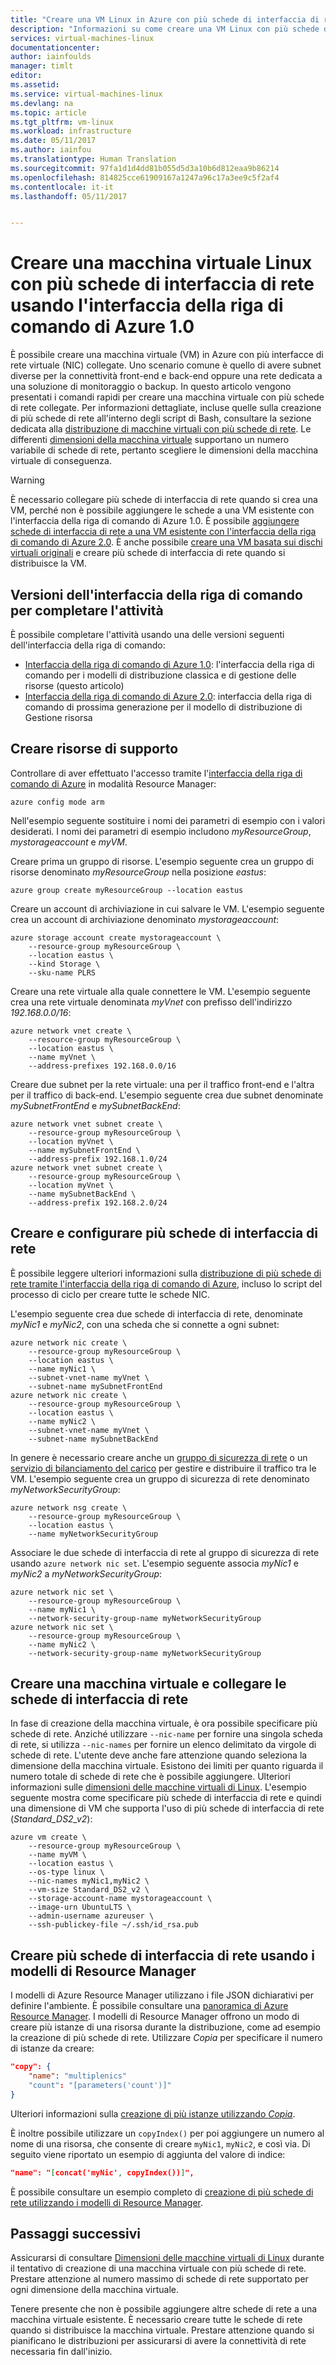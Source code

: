 ```yaml
---
title: "Creare una VM Linux in Azure con più schede di interfaccia di rete | Documentazione Microsoft"
description: "Informazioni su come creare una VM Linux con più schede di interfaccia di rete collegate utilizzando l&quot;interfaccia della riga di comando di Azure o i modelli di Resource Manager."
services: virtual-machines-linux
documentationcenter: 
author: iainfoulds
manager: timlt
editor: 
ms.assetid: 
ms.service: virtual-machines-linux
ms.devlang: na
ms.topic: article
ms.tgt_pltfrm: vm-linux
ms.workload: infrastructure
ms.date: 05/11/2017
ms.author: iainfou
ms.translationtype: Human Translation
ms.sourcegitcommit: 97fa1d1d4dd81b055d5d3a10b6d812eaa9b86214
ms.openlocfilehash: 814825cce61909167a1247a96c17a3ee9c5f2af4
ms.contentlocale: it-it
ms.lasthandoff: 05/11/2017


---
```

# <a name="create-a-linux-virtual-machine-with-multiple-nics-using-the-azure-cli-10"></a>Creare una macchina virtuale Linux con più schede di interfaccia di rete usando l'interfaccia della riga di comando di Azure 1.0
È possibile creare una macchina virtuale (VM) in Azure con più interfacce di rete virtuale (NIC) collegate. Uno scenario comune è quello di avere subnet diverse per la connettività front-end e back-end oppure una rete dedicata a una soluzione di monitoraggio o backup. In questo articolo vengono presentati i comandi rapidi per creare una macchina virtuale con più schede di rete collegate. Per informazioni dettagliate, incluse quelle sulla creazione di più schede di rete all'interno degli script di Bash, consultare la sezione dedicata alla [distribuzione di macchine virtuali con più schede di rete](../../virtual-network/virtual-network-deploy-multinic-arm-cli.md). Le differenti [dimensioni della macchina virtuale](sizes.md) supportano un numero variabile di schede di rete, pertanto scegliere le dimensioni della macchina virtuale di conseguenza.

> [!WARNING]
> È necessario collegare più schede di interfaccia di rete quando si crea una VM, perché non è possibile aggiungere le schede a una VM esistente con l'interfaccia della riga di comando di Azure 1.0. È possibile [aggiungere schede di interfaccia di rete a una VM esistente con l'interfaccia della riga di comando di Azure 2.0](multiple-nics.md). È anche possibile [creare una VM basata sui dischi virtuali originali](copy-vm.md) e creare più schede di interfaccia di rete quando si distribuisce la VM.


## <a name="cli-versions-to-complete-the-task"></a>Versioni dell'interfaccia della riga di comando per completare l'attività
È possibile completare l'attività usando una delle versioni seguenti dell'interfaccia della riga di comando:

- [Interfaccia della riga di comando di Azure 1.0](#create-supporting-resources): l'interfaccia della riga di comando per i modelli di distribuzione classica e di gestione delle risorse (questo articolo)
- [Interfaccia della riga di comando di Azure 2.0](multiple-nics.md): interfaccia della riga di comando di prossima generazione per il modello di distribuzione di Gestione risorsa


## <a name="create-supporting-resources"></a>Creare risorse di supporto
Controllare di aver effettuato l'accesso tramite l'[interfaccia della riga di comando di Azure](../../cli-install-nodejs.md) in modalità Resource Manager:

```azurecli
azure config mode arm
```

Nell'esempio seguente sostituire i nomi dei parametri di esempio con i valori desiderati. I nomi dei parametri di esempio includono *myResourceGroup*, *mystorageaccount* e *myVM*.

Creare prima un gruppo di risorse. L'esempio seguente crea un gruppo di risorse denominato *myResourceGroup* nella posizione *eastus*:

```azurecli
azure group create myResourceGroup --location eastus
```

Creare un account di archiviazione in cui salvare le VM. L'esempio seguente crea un account di archiviazione denominato *mystorageaccount*:

```azurecli
azure storage account create mystorageaccount \
    --resource-group myResourceGroup \
    --location eastus \
    --kind Storage \
    --sku-name PLRS
```

Creare una rete virtuale alla quale connettere le VM. L'esempio seguente crea una rete virtuale denominata *myVnet* con prefisso dell'indirizzo *192.168.0.0/16*:

```azurecli
azure network vnet create \
    --resource-group myResourceGroup \
    --location eastus \
    --name myVnet \
    --address-prefixes 192.168.0.0/16
```

Creare due subnet per la rete virtuale: una per il traffico front-end e l'altra per il traffico di back-end. L'esempio seguente crea due subnet denominate *mySubnetFrontEnd* e *mySubnetBackEnd*:

```azurecli
azure network vnet subnet create \
    --resource-group myResourceGroup \
    --location myVnet \
    --name mySubnetFrontEnd \
    --address-prefix 192.168.1.0/24
azure network vnet subnet create \
    --resource-group myResourceGroup \
    --location myVnet \
    --name mySubnetBackEnd \
    --address-prefix 192.168.2.0/24
```

## <a name="create-and-configure-multiple-nics"></a>Creare e configurare più schede di interfaccia di rete
È possibile leggere ulteriori informazioni sulla [distribuzione di più schede di rete tramite l'interfaccia della riga di comando di Azure](../../virtual-network/virtual-network-deploy-multinic-arm-cli.md), incluso lo script del processo di ciclo per creare tutte le schede NIC.

L'esempio seguente crea due schede di interfaccia di rete, denominate *myNic1* e *myNic2*, con una scheda che si connette a ogni subnet:

```azurecli
azure network nic create \
    --resource-group myResourceGroup \
    --location eastus \
    --name myNic1 \
    --subnet-vnet-name myVnet \
    --subnet-name mySubnetFrontEnd
azure network nic create \
    --resource-group myResourceGroup \
    --location eastus \
    --name myNic2 \
    --subnet-vnet-name myVnet \
    --subnet-name mySubnetBackEnd
```

In genere è necessario creare anche un [gruppo di sicurezza di rete](../../virtual-network/virtual-networks-nsg.md) o un [servizio di bilanciamento del carico](../../load-balancer/load-balancer-overview.md) per gestire e distribuire il traffico tra le VM. L'esempio seguente crea un gruppo di sicurezza di rete denominato *myNetworkSecurityGroup*:

```azurecli
azure network nsg create \
    --resource-group myResourceGroup \
    --location eastus \
    --name myNetworkSecurityGroup
```

Associare le due schede di interfaccia di rete al gruppo di sicurezza di rete usando `azure network nic set`. L'esempio seguente associa *myNic1* e *myNic2* a *myNetworkSecurityGroup*:

```azurecli
azure network nic set \
    --resource-group myResourceGroup \
    --name myNic1 \
    --network-security-group-name myNetworkSecurityGroup
azure network nic set \
    --resource-group myResourceGroup \
    --name myNic2 \
    --network-security-group-name myNetworkSecurityGroup
```

## <a name="create-a-vm-and-attach-the-nics"></a>Creare una macchina virtuale e collegare le schede di interfaccia di rete
In fase di creazione della macchina virtuale, è ora possibile specificare più schede di rete. Anziché utilizzare `--nic-name` per fornire una singola scheda di rete, si utilizza `--nic-names` per fornire un elenco delimitato da virgole di schede di rete. L'utente deve anche fare attenzione quando seleziona la dimensione della macchina virtuale. Esistono dei limiti per quanto riguarda il numero totale di schede di rete che è possibile aggiungere. Ulteriori informazioni sulle [dimensioni delle macchine virtuali di Linux](sizes.md). L'esempio seguente mostra come specificare più schede di interfaccia di rete e quindi una dimensione di VM che supporta l'uso di più schede di interfaccia di rete (*Standard_DS2_v2*):

```azurecli
azure vm create \
    --resource-group myResourceGroup \
    --name myVM \
    --location eastus \
    --os-type linux \
    --nic-names myNic1,myNic2 \
    --vm-size Standard_DS2_v2 \
    --storage-account-name mystorageaccount \
    --image-urn UbuntuLTS \
    --admin-username azureuser \
    --ssh-publickey-file ~/.ssh/id_rsa.pub
```

## <a name="create-multiple-nics-using-resource-manager-templates"></a>Creare più schede di interfaccia di rete usando i modelli di Resource Manager
I modelli di Azure Resource Manager utilizzano i file JSON dichiarativi per definire l'ambiente. È possibile consultare una [panoramica di Azure Resource Manager](../../azure-resource-manager/resource-group-overview.md). I modelli di Resource Manager offrono un modo di creare più istanze di una risorsa durante la distribuzione, come ad esempio la creazione di più schede di rete. Utilizzare *Copia* per specificare il numero di istanze da creare:

```json
"copy": {
    "name": "multiplenics"
    "count": "[parameters('count')]"
}
```

Ulteriori informazioni sulla [creazione di più istanze utilizzando *Copia*](../../resource-group-create-multiple.md). 

È inoltre possibile utilizzare un `copyIndex()` per poi aggiungere un numero al nome di una risorsa, che consente di creare `myNic1`, `myNic2`, e così via. Di seguito viene riportato un esempio di aggiunta del valore di indice:

```json
"name": "[concat('myNic', copyIndex())]", 
```

È possibile consultare un esempio completo di [creazione di più schede di rete utilizzando i modelli di Resource Manager](../../virtual-network/virtual-network-deploy-multinic-arm-template.md).

## <a name="next-steps"></a>Passaggi successivi
Assicurarsi di consultare [Dimensioni delle macchine virtuali di Linux](sizes.md) durante il tentativo di creazione di una macchina virtuale con più schede di rete. Prestare attenzione al numero massimo di schede di rete supportato per ogni dimensione della macchina virtuale. 

Tenere presente che non è possibile aggiungere altre schede di rete a una macchina virtuale esistente. È necessario creare tutte le schede di rete quando si distribuisce la macchina virtuale. Prestare attenzione quando si pianificano le distribuzioni per assicurarsi di avere la connettività di rete necessaria fin dall'inizio.


